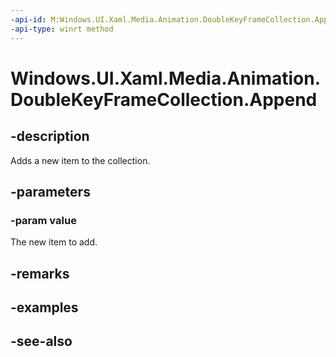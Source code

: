 ```yaml
---
-api-id: M:Windows.UI.Xaml.Media.Animation.DoubleKeyFrameCollection.Append(Windows.UI.Xaml.Media.Animation.DoubleKeyFrame)
-api-type: winrt method
---
```


<!-- Method syntax
public void Append(Windows.UI.Xaml.Media.Animation.DoubleKeyFrame value)
-->

# Windows.UI.Xaml.Media.Animation.DoubleKeyFrameCollection.Append

## -description
Adds a new item to the collection.



## -parameters
### -param value
The new item to add.

## -remarks

## -examples

## -see-also
